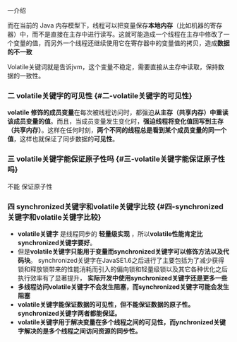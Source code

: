 一介绍

而在当前的 Java 内存模型下，线程可以把变量保存**本地内存**（比如机器的寄存器）中，而不是直接在主存中进行读写。这就可能造成一个线程在主存中修改了一个变量的值，而另外一个线程还继续使用它在寄存器中的变量值的拷贝，造成**数据的不一致**

Volatile关键词就是告诉jvm，这个变量不稳定，需要直接从主存中读取，保持数据的一致性。

### 二 volatile关键字的可见性 {#二-volatile关键字的可见性}

**volatile 修饰的成员变量**在每次被线程访问时，都强迫**从主存（共享内存）中重读该成员变量的值**。而且，当成员变量发生变化时，**强迫线程将变化值回写到主存（共享内存）**。这样在任何时刻，**两个不同的线程总是看到某个成员变量的同一个值**，这样也就保证了同步数据的**可见性**。

### 三 volatile关键字能保证原子性吗 {#三-volatile关键字能保证原子性吗}

不能  保证原子性

### 四 synchronized关键字和volatile关键字比较 {#四-synchronized关键字和volatile关键字比较}

* **volatile关键字**
  是线程同步的
  **轻量级实现**
  ，所以**volatile性能肯定比synchronized关键字要好**。
* 但是**volatile关键字只能用于变量而synchronized关键字可以修饰方法以及代码块**。
  synchronized关键字在JavaSE1.6之后进行了主要包括为了减少获得锁和释放锁带来的性能消耗而引入的偏向锁和轻量级锁以及其它各种优化之后执行效率有了显著提升，
  **实际开发中使用synchronized关键字还是更多一些**
* **多线程访问volatile关键字不会发生阻塞，而synchronized关键字可能会发生阻塞**
* **volatile关键字能保证数据的可见性，但不能保证数据的原子性。synchronized关键字两者都能保证。**
* **volatile关键字用于解决变量在多个线程之间的可见性，而ynchronized关键字解决的是多个线程之间访问资源的同步性。**



